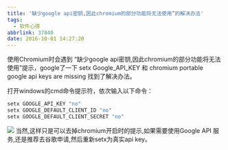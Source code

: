 ```yaml
---
title: '缺少google api密钥,因此chromium的部分功能将无法使用”的解决办法'
tags:
  - 软件心得
abbrlink: 37840
date: 2016-10-01 14:27:20
---
```

 使用Chromium时会遇到 “缺少google api密钥,因此chromium的部分功能将无法使用”提示，google了一下 setx Google_API_KEY 和 chromium portable google api keys are missing 找到了解决办法。
 <!-- more -->
 打开windows的cmd命令提示符，依次输入以下命令： 
```cmd
setx GOOGLE_API_KEY "no" 
setx GOOGLE_DEFAULT_CLIENT_ID "no" 
setx GOOGLE_DEFAULT_CLIENT_SECRET "no"
```

![](http://qiniucdn.wayneshao.com/20180218230720/20180218110847654.png)
当然,这样只是可以去掉chromium开启时的提示,如果需要使用Google API 服务,还是推荐去谷歌申请,然后重新setx为真实api key。
